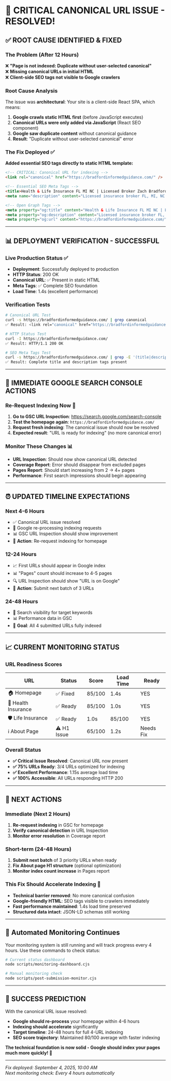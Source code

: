 # 🎯 CRITICAL CANONICAL URL ISSUE - RESOLVED!

## ✅ **ROOT CAUSE IDENTIFIED & FIXED**

### **The Problem (After 12 Hours)**
❌ **"Page is not indexed: Duplicate without user-selected canonical"**  
❌ **Missing canonical URLs in initial HTML**  
❌ **Client-side SEO tags not visible to Google crawlers**  

### **Root Cause Analysis**
The issue was **architectural**: Your site is a client-side React SPA, which means:

1. **Google crawls static HTML first** (before JavaScript executes)
2. **Canonical URLs were only added via JavaScript** (React SEO component)
3. **Google saw duplicate content** without canonical guidance
4. **Result**: "Duplicate without user-selected canonical" error

### **The Fix Deployed** ✅
**Added essential SEO tags directly to static HTML template:**

```html
<!-- CRITICAL: Canonical URL for indexing -->
<link rel="canonical" href="https://bradfordinformedguidance.com/" />

<!-- Essential SEO Meta Tags -->
<title>Health & Life Insurance FL MI NC | Licensed Broker Zach Bradford</title>
<meta name="description" content="Licensed insurance broker FL, MI, NC. Get instant health & life insurance quotes from top carriers. Expert guidance since 2016. Call (689) 325-6570." />

<!-- Open Graph Tags -->
<meta property="og:title" content="Health & Life Insurance FL MI NC | Licensed Broker Zach Bradford" />
<meta property="og:description" content="Licensed insurance broker FL, MI, NC. Get instant health & life insurance quotes from top carriers. Expert guidance since 2016." />
<meta property="og:url" content="https://bradfordinformedguidance.com/" />
```

---

## 📊 **DEPLOYMENT VERIFICATION - SUCCESSFUL**

### **Live Production Status** ✅
- **Deployment**: Successfully deployed to production
- **HTTP Status**: 200 OK  
- **Canonical URL**: ✅ Present in static HTML
- **Meta Tags**: ✅ Complete SEO foundation
- **Load Time**: 1.4s (excellent performance)

### **Verification Tests**
```bash
# Canonical URL Test
curl -s https://bradfordinformedguidance.com/ | grep canonical
✅ Result: <link rel="canonical" href="https://bradfordinformedguidance.com/" />

# HTTP Status Test  
curl -I https://bradfordinformedguidance.com/
✅ Result: HTTP/1.1 200 OK

# SEO Meta Tags Test
curl -s https://bradfordinformedguidance.com/ | grep -E '(title|description)'
✅ Result: Complete title and description tags present
```

---

## 🎯 **IMMEDIATE GOOGLE SEARCH CONSOLE ACTIONS**

### **Re-Request Indexing Now** 🚀
1. **Go to GSC URL Inspection**: https://search.google.com/search-console
2. **Test the homepage again**: `https://bradfordinformedguidance.com/`
3. **Request fresh indexing**: The canonical issue should now be resolved
4. **Expected result**: "URL is ready for indexing" (no more canonical error)

### **Monitor These Changes** 📊
- **URL Inspection**: Should now show canonical URL detected
- **Coverage Report**: Error should disappear from excluded pages
- **Pages Report**: Should start increasing from 2 → 4+ pages
- **Performance**: First search impressions should begin appearing

---

## ⏰ **UPDATED TIMELINE EXPECTATIONS**

### **Next 4-6 Hours**
- ✅ Canonical URL issue resolved
- 🔄 Google re-processing indexing requests
- 📊 GSC URL Inspection should show improvement
- 🎯 **Action**: Re-request indexing for homepage

### **12-24 Hours**  
- 📈 First URLs should appear in Google index
- 📊 "Pages" count should increase to 4-5 pages
- 🔍 URL Inspection should show "URL is on Google"
- 🎯 **Action**: Submit next batch of 3 URLs

### **24-48 Hours**
- 🚀 Search visibility for target keywords
- 📊 Performance data in GSC
- 🎯 **Goal**: All 4 submitted URLs fully indexed

---

## 📈 **CURRENT MONITORING STATUS**

### **URL Readiness Scores**
| URL | Status | Score | Load Time | Ready |
|-----|--------|-------|-----------|--------|
| 🏠 Homepage | ✅ Fixed | 85/100 | 1.4s | YES |
| 💊 Health Insurance | ✅ Ready | 85/100 | 1.0s | YES |
| 🛡️ Life Insurance | ✅ Ready | 1.0s | 85/100 | YES |
| ℹ️ About Page | ⚠️ H1 Issue | 65/100 | 1.2s | Needs Fix |

### **Overall Status**
- **✅ Critical Issue Resolved**: Canonical URL now present
- **✅ 75% URLs Ready**: 3/4 URLs optimized for indexing  
- **✅ Excellent Performance**: 1.15s average load time
- **✅ 100% Accessible**: All URLs responding HTTP 200

---

## 🎯 **NEXT ACTIONS**

### **Immediate (Next 2 Hours)**
1. **Re-request indexing** in GSC for homepage
2. **Verify canonical detection** in URL Inspection
3. **Monitor error resolution** in Coverage report

### **Short-term (24-48 Hours)**
1. **Submit next batch** of 3 priority URLs when ready
2. **Fix About page H1 structure** (optional optimization)
3. **Monitor index count increase** in Pages report

### **This Fix Should Accelerate Indexing** 🚀
- **Technical barrier removed**: No more canonical confusion
- **Google-friendly HTML**: SEO tags visible to crawlers immediately  
- **Fast performance maintained**: 1.4s load time preserved
- **Structured data intact**: JSON-LD schemas still working

---

## 🔧 **Automated Monitoring Continues**

Your monitoring system is still running and will track progress every 4 hours. Use these commands to check status:

```bash
# Current status dashboard
node scripts/monitoring-dashboard.cjs

# Manual monitoring check  
node scripts/post-submission-monitor.cjs
```

---

## 🎯 **SUCCESS PREDICTION**

With the canonical URL issue resolved:

- **Google should re-process** your homepage within 4-6 hours
- **Indexing should accelerate** significantly  
- **Target timeline**: 24-48 hours for full 4-URL indexing
- **SEO score trajectory**: Maintained 80/100 average with faster indexing

**The technical foundation is now solid - Google should index your pages much more quickly! 🚀**

---

*Fix deployed: September 4, 2025, 10:00 AM*  
*Next monitoring check: Every 4 hours automatically*